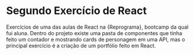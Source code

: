 # Segundo Exercício de React
Exercícios de uma das aulas de React na {Reprograma}, bootcamp da qual fui aluna. Dentro do projeto existe uma pasta de componentes que tinha feito um contador e mostrando cards de personagem em uma API, mas o principal exercício é a criação de um portfólio feito em React. 


